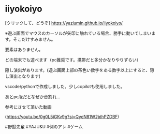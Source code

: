 # iiyokoiyo

[クリックして、どうぞ] https://yaziumin.github.io/iiyokoiyo/

※遊ぶ画面でマウスのカーソルが矢印に触れている場合、勝手に動いてしまいます。そこだけすみません。

要素はありません。

どの端末でも遊べます（pc推奨です。携帯だと多分かなりやりずらい）

隠し演出があります。(遊ぶ画面上部の茶色い数字をある数字以上にすると、隠し演出となります)

vscode/pythonで作成しました。少しcopilotも使用しました。

あとpc版だとなぜか音割れ…

参考にさせて頂いた動画

(https://youtu.be/0g0L5iGKv9g?si=QyeN81W2jdhPZDBF)

#野獣先輩 #YAJU&U #例のアレ #ゲーム
